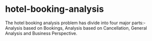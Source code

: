 # hotel-booking-analysis
The hotel booking analysis problem has divide into four major parts:- Analysis based on Bookings, Analysis based on Cancellation, General Analysis and Business Perspective.
